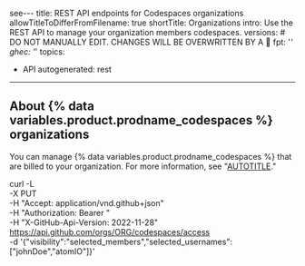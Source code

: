 see---
title: REST API endpoints for Codespaces organizations
allowTitleToDifferFromFilename: true
shortTitle: Organizations
intro: Use the REST API to manage your organization members codespaces.
versions: # DO NOT MANUALLY EDIT. CHANGES WILL BE OVERWRITTEN BY A 🤖
  fpt: '*'
  ghec: '*'
topics:
  - API
autogenerated: rest
---

## About {% data variables.product.prodname_codespaces %} organizations

You can manage {% data variables.product.prodname_codespaces %} that are billed to your
organization. For more information,
see "[AUTOTITLE](/codespaces)."

<!-- Content after this section is automatically generated -->

curl -L \
  -X PUT \
  -H "Accept: application/vnd.github+json" \
  -H "Authorization: Bearer <YOUR-TOKEN>" \
  -H "X-GitHub-Api-Version: 2022-11-28" \
  https://api.github.com/orgs/ORG/codespaces/access \
  -d '{"visibility":"selected_members","selected_usernames":["johnDoe","atomIO"]}'
